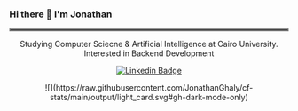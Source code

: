### Hi there 👋 I'm Jonathan
<hr style="border:2px solid gray">
<p align="center">
Studying Computer Sciecne & Artificial Intelligence at Cairo University.<br>
  Interested in Backend Development
  </p>
<p align="center" dir="auto">
  <a href="https://www.linkedin.com/in/jonathan-saad-247a04206/" rel="nofollow">
    <img src="https://camo.githubusercontent.com/b124ba5880a15e3c3bd9817f2c5caebd3614427ff4be6844fb69058fd36390e5/68747470733a2f2f696d672e736869656c64732e696f2f62616467652f4c696e6b6564496e2d3030373742353f7374796c653d666c61742d737175617265266c6f676f3d6c696e6b6564696e266c6f676f436f6c6f723d7768697465" alt="Linkedin Badge" data-canonical-src="https://img.shields.io/badge/LinkedIn-0077B5?style=flat-square&amp;logo=linkedin&amp;logoColor=white" style="max-width: 100%;">
  </a>
</p>

<p align="center">
![](https://raw.githubusercontent.com/JonathanGhaly/cf-stats/main/output/light_card.svg#gh-dark-mode-only)
</p>
<!--
**JonathanGhaly/JonathanGhaly** is a ✨ _special_ ✨ repository because its `README.md` (this file) appears on your GitHub profile.

Here are some ideas to get you started:

- 🔭 I’m currently working on ...
- 🌱 I’m currently learning ...
- 👯 I’m looking to collaborate on ...
- 🤔 I’m looking for help with ...
- 💬 Ask me about ...
- 📫 How to reach me: ...
- 😄 Pronouns: ...
- ⚡ Fun fact: ...
-->
